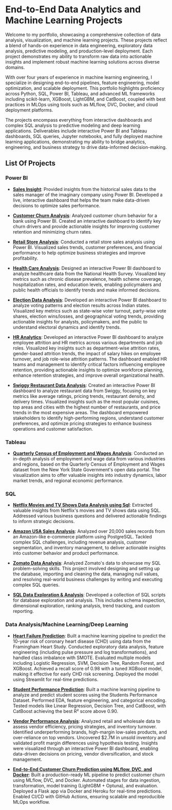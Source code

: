 # End-to-End Data Analytics and Machine Learning Projects

Welcome to my portfolio, showcasing a comprehensive collection of data analysis, visualization, and machine learning projects. These projects reflect a blend of hands-on experience in data engineering, exploratory data analysis, predictive modeling, and production-level deployment. Each project demonstrates my ability to transform raw data into actionable insights and implement robust machine learning solutions across diverse domains.

With over four years of experience in machine learning engineering, I specialize in designing end-to-end pipelines, feature engineering, model optimization, and scalable deployment. This portfolio highlights proficiency across Python, SQL, Power BI, Tableau, and advanced ML frameworks including scikit-learn, XGBoost, LightGBM, and CatBoost, coupled with best practices in MLOps using tools such as MLflow, DVC, Docker, and cloud deployment platforms.

The projects encompass everything from interactive dashboards and complex SQL analysis to predictive modeling and deep learning applications. Deliverables include interactive Power BI and Tableau dashboards, SQL queries, Jupyter notebooks, and fully deployed machine learning applications, demonstrating my ability to bridge analytics, engineering, and business strategy to drive data-informed decision-making.

## List Of Projects

### Power BI
- **[Sales Insight](https://github.com/ShivakrishnaMacha/Sales-Insight)**: Provided insights from the historical sales data to the sales manager of the imaginary company using Power BI. Developed a live, interactive dashboard that helps the team make data-driven decisions to optimize sales performance.
  
- **[Customer Churn Analysis](https://github.com/ShivakrishnaMacha/Bank-Churn-Analysis)**: Analyzed customer churn behavior for a bank using Power BI. Created an interactive dashboard to identify key churn drivers and provide actionable insights for improving customer retention and minimizing churn rates.

- **[Retail Store Analysis](https://github.com/ShivakrishnaMacha/Retail-Store-Analysis/tree/main)**: Conducted a retail store sales analysis using Power BI. Visualized sales trends, customer preferences, and financial performance to help optimize business strategies and improve profitability.
  
- **[Health Care Analysis](https://github.com/ShivakrishnaMacha/Health_Care_Analysis)**: Designed an interactive Power BI dashboard to analyze healthcare data from the National Health Survey. Visualized key metrics such as chronic disease prevalence, health scheme coverage, hospitalization rates, and education levels, enabling policymakers and public health officials to identify trends and make informed decisions.

- **[Election Data Analysis](https://github.com/ShivakrishnaMacha/Election-Data-Analysis)**: Developed an interactive Power BI dashboard to analyze voting patterns and election results across Indian states. Visualized key metrics such as state-wise voter turnout, party-wise vote shares, election wins/losses, and geographical voting trends, providing actionable insights for analysts, policymakers, and the public to understand electoral dynamics and identify trends.

- **[HR Analytics](https://github.com/ShivakrishnaMacha/HR_Analytics)**: Developed an interactive Power BI dashboard to analyze employee attrition and HR metrics across various departments and job roles. Visualized key insights such as department-wise attrition rates, gender-based attrition trends, the impact of salary hikes on employee turnover, and job role-wise attrition patterns. The dashboard enabled HR teams and management to identify critical factors influencing employee retention, providing actionable insights to optimize workforce planning, enhance retention strategies, and improve overall organizational health.

- **[Swiggy Restaurant Data Analysis](https://github.com/ShivakrishnaMacha/Swiggy_Data_Analysis)**: Created an interactive Power BI dashboard to analyze restaurant data from Swiggy, focusing on key metrics like average ratings, pricing trends, restaurant density, and delivery times. Visualized insights such as the most popular cuisines, top areas and cities with the highest number of restaurants, and price trends in the most expensive areas. The dashboard empowered stakeholders to identify high-performing regions, understand customer preferences, and optimize pricing strategies to enhance business operations and customer satisfaction.


### Tableau
- **[Quarterly Census of Employment and Wages Analysis](https://github.com/ShivakrishnaMacha/Tableau-Project/tree/main)**: Conducted an in-depth analysis of employment and wage data from various industries and regions, based on the Quarterly Census of Employment and Wages dataset from the New York State Government's open data portal. The visualization aims to offer valuable insights into industry dynamics, labor market trends, and regional economic performance.

### SQL
- **[Netflix Movies and TV Shows Data Analysis using Sql](https://github.com/ShivakrishnaMacha/Netflix_Sql_Project)**: Extracted valuable insights from Netflix's movies and TV shows data using SQL. Addressed various business questions and delivered actionable findings to inform strategic decisions.

- **[Amazon USA Sales Analysis](https://github.com/ShivakrishnaMacha/Amazon-USA-Sales-Analysis)**: Analyzed over 20,000 sales records from an Amazon-like e-commerce platform using PostgreSQL. Tackled complex SQL challenges, including revenue analysis, customer segmentation, and inventory management, to deliver actionable insights into customer behavior and product performance.

-  **[Zomato Data Analysis](https://github.com/ShivakrishnaMacha/Zomato_SQL_Data_Analysis/tree/main)**: Analyzed Zomato's data to showcase my SQL problem-solving skills. This project involved designing and setting up the database, importing and cleaning the data, managing null values, and resolving real-world business challenges by writing and executing complex SQL queries.

- **[SQL Data Exploration & Analysis](https://github.com/ShivakrishnaMacha/SQL-Queries-for-Data-Insights/tree/main)**: Developed a collection of SQL scripts for database exploration and analysis. This includes schema inspection, dimensional exploration, ranking analysis, trend tracking, and custom reporting.

### Data Analysis/Machine Learning/Deep Learning
- **[Heart Failure Prediction](https://github.com/ShivakrishnaMacha/Heart_Failure_Prediction)**:  Built a machine learning pipeline to predict the 10-year risk of coronary heart disease (CHD) using data from the Framingham Heart Study. Conducted exploratory data analysis, feature engineering (including pulse pressure and log transformations), and handled class imbalance with SMOTE. Evaluated multiple models including Logistic Regression, SVM, Decision Tree, Random Forest, and XGBoost. Achieved a recall score of 0.98 with a tuned XGBoost model, making it effective for early CHD risk screening. Deployed the model using Streamlit for real-time predictions.

- **[Student Performance Prediction](https://github.com/ShivakrishnaMacha/Student_Performance_Prediction)**: Built a machine learning pipeline to analyze and predict student scores using the Students Performance Dataset. Performed EDA, feature engineering, and categorical encoding. Tested models like Linear Regression, Decision Tree, and CatBoost, with CatBoost achieving the best R² score above 0.90.

- **[Vendor Performance Analysis](https://github.com/ShivakrishnaMacha/Vendor_Performance_Analysis)**:  Analyzed retail and wholesale data to assess vendor efficiency, pricing strategies, and inventory turnover. Identified underperforming brands, high-margin low-sales products, and over-reliance on top vendors. Uncovered $2.7M in unsold inventory and validated profit margin differences using hypothesis testing. Insights were visualized through an interactive Power BI dashboard, enabling data-driven decisions on pricing, vendor diversification, and stock management.

- **[End-to-End Customer Churn Prediction using MLflow, DVC, and Docker](https://github.com/ShivakrishnaMacha/Churn_Prediction_Using_MLflow_DVC)**: Built a production-ready ML pipeline to predict customer churn using MLflow, DVC, and Docker. Automated stages for data ingestion, transformation, model training (LightGBM + Optuna), and evaluation. Deployed a Flask app via Docker and Heroku for real-time predictions. Enabled CI/CD with GitHub Actions, ensuring scalable and reproducible MLOps workflow.






 


